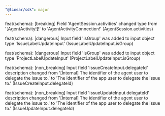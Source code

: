 ```yaml
---
"@linear/sdk": major
---
```



feat(schema): [breaking] Field 'AgentSession.activities' changed type from '[AgentActivity!]!' to 'AgentActivityConnection!' (AgentSession.activities)

feat(schema): [dangerous] Input field 'isGroup' was added to input object type 'IssueLabelUpdateInput' (IssueLabelUpdateInput.isGroup)

feat(schema): [dangerous] Input field 'isGroup' was added to input object type 'ProjectLabelUpdateInput' (ProjectLabelUpdateInput.isGroup)

feat(schema): [non_breaking] Input field 'IssueCreateInput.delegateId' description changed from '[Internal] The identifier of the agent user to delegate the issue to.' to 'The identifier of the app user to delegate the issue to.' (IssueCreateInput.delegateId)

feat(schema): [non_breaking] Input field 'IssueUpdateInput.delegateId' description changed from '[Internal] The identifier of the agent user to delegate the issue to.' to 'The identifier of the app user to delegate the issue to.' (IssueUpdateInput.delegateId)